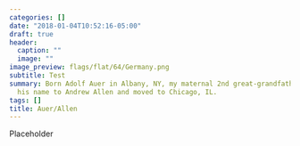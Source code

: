 ```yaml
---
categories: []
date: "2018-01-04T10:52:16-05:00"
draft: true
header:
  caption: ""
  image: ""
image_preview: flags/flat/64/Germany.png
subtitle: Test
summary: Born Adolf Auer in Albany, NY, my maternal 2nd great-grandfather changed
  his name to Andrew Allen and moved to Chicago, IL.
tags: []
title: Auer/Allen
---
```


Placeholder
